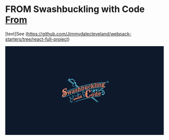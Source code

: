 # FROM Swashbuckling with Code [From ](https://www.youtube.com/watch?v=TOb1c39m64A&t=104s)

[text]See (https://github.com/Jimmydalecleveland/webpack-starters/tree/react-full-project)

![alt](https://github.com/aintdra/cekcok/blob/master/public/assets/builds/images/swc-banner.jpg)